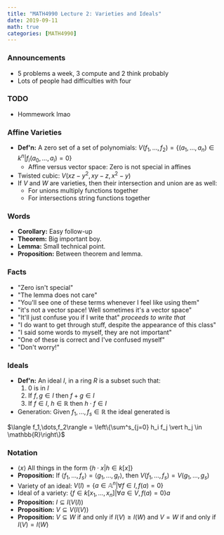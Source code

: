 ```yaml
---
title: "MATH4990 Lecture 2: Varieties and Ideals"
date: 2019-09-11
math: true
categories: [MATH4990]
---
```


### Announcements

- 5 problems a week, 3 compute and 2 think probably
- Lots of people had difficulties with four

### TODO

- Hommework lmao

### Affine Varieties

- **Def'n:** A zero set of a set of polynomials: $V(f_1,\dots,f_2)=\{(a_1,\dots,a_n)\in k^n\vert f_i(a_0,\dots,a_i)=0\}$
    - Affine versus vector space: Zero is not special in affines
- Twisted cubic: $V(xz-y^2,xy-z,x^2-y)$
- If $V$ and $W$ are varieties, then their intersection and union are as well:
    - For unions multiply functions together
    - For intersections string functions together

### Words

- **Corollary:** Easy follow-up
- **Theorem:** Big important boy. 
- **Lemma:** Small technical point. 
- **Proposition:** Between theorem and lemma.

### Facts

- "Zero isn't special"
- "The lemma does not care"
- "You'll see one of these terms whenever I feel like using them"
- "it's not a vector space! Well sometimes it's a vector space"
- "It'll just confuse you if I write that" *proceeds to write that*
- "I do want to get through stuff, despite the appearance of this class" 
- "I said some words to myself, they are not important"
- "One of these is correct and I've confused myself"
- "Don't worry!"

### Ideals

- **Def'n:** An ideal $I$, in a ring $R$ is a subset such that:
    1. 0 is in $I$
    2. If $f, g\in I$ then $f+g\in I$
    3. If $f\in I$, $h\in\mathbb{R}$ then $h\cdot f\in I$
- Generation: Given $f_1,\dots,f_s\in\mathbb{R}$ the ideal generated is 

$\langle f_1,\dots,f_2\rangle = \left\{\sum^s_{j=0} h_i f_j \vert  h_j \in \mathbb{R}\right\}$

### Notation

- $\langle x\rangle$ All things in the form $\{h\cdot x\vert h\in k[x]\}$
- **Proposition:** If $\langle f_1,\dots,f_s\rangle=\langle g_1,\dots,g_r\rangle$, then $V(f_1,\dots,f_s)=V(g_1,\dots,g_s)$
- Variety of an ideal: $V(I)=\{a\in\mathbb{A}^n\vert \forall f\in I, f(a)=0\}$
- Ideal of a variety: $\{f\in k[x_1,\dots,x_n]\vert  \forall a \in V, f(a)=0\}a$
- **Proposition:** $I\subseteq I(V(I))$ 
- **Proposition:** $V\subseteq V(I(V))$
- **Proposition:** $V\subseteq W$ if and only if $I(V)\geq I(W)$ and $V=W$ if and only if $I(V)=I(W)$


